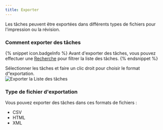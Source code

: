 ```yaml
---
title: Exporter
---
```

Les tâches peuvent être exportées dans différents types de fichiers pour l'impression ou la révision. 

### Comment exporter des tâches 

{% snippet icon.badgeInfo %} 
Avant d'exporter des tâches, vous pouvez effectuer une [Recherche](/fr/rdm/mac/commands/view/task-list/search/) pour filtrer la liste des tâches. 
{% endsnippet %}
 
Sélectionner les tâches et faire un clic droit pour choisir le format d“exportation.  
![Exporter la Liste des tâches](https://webdevolutions.azureedge.net/docs/fr/rdm/mac/clip4084.png)

### Type de fichier d'exportation 

Vous pouvez exporter des tâches dans ces formats de fichiers :  

* CSV 
* HTML 
* XML 
